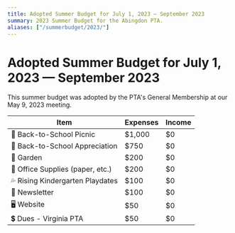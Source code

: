 ```yaml
---
title: Adopted Summer Budget for July 1, 2023 — September 2023
summary: 2023 Summer Budget for the Abingdon PTA.
aliases: ["/summerbudget/2023/"]
---
```


# Adopted Summer Budget for July 1, 2023 — September 2023

This summer budget was adopted by the PTA's General Membership at our May 9, 2023 meeting.

| Item                             | Expenses  | Income |
| -------------------------------- | ------ | -- |
| 👋 Back-to-School Picnic         | $1,000 | $0 |
| 🙏 Back-to-School Appreciation   | $750   | $0 |
| 🍅 Garden                        | $200   | $0 |
| 📝 Office Supplies (paper, etc.) | $200   | $0 |
| 💦 Rising Kindergarten Playdates | $100   | $0 |
| 📰 Newsletter                    | $100   | $0 |
| 🖥️ Website                       | $50    | $0 |
| 💲 Dues - Virginia PTA           | $50    | $0 |